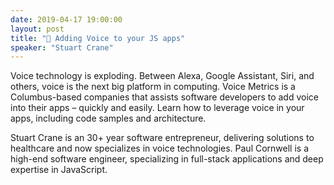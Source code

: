 ```yaml
---
date: 2019-04-17 19:00:00
layout: post
title: "🎤 Adding Voice to your JS apps"
speaker: "Stuart Crane"
---
```


Voice technology is exploding. Between Alexa, Google Assistant, Siri, and others, voice is the next big platform in computing. Voice Metrics is a Columbus-based companies that assists software developers to add voice into their apps – quickly and easily. Learn how to leverage voice in your apps, including code samples and architecture.

Stuart Crane is an 30+ year software entrepreneur, delivering solutions to healthcare and now specializes in voice technologies. Paul Cornwell is a high-end software engineer, specializing in full-stack applications and deep expertise in JavaScript.

